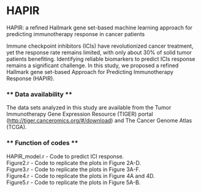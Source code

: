 # HAPIR
HAPIR: a refined Hallmark gene set-based machine learning approach for predicting immunotherapy response in cancer patients

Immune checkpoint inhibitors (ICIs) have revolutionized cancer treatment, yet the response rate remains limited, with only about 30% of solid tumor patients benefiting. Identifying reliable biomarkers to predict ICIs response remains a significant challenge. In this study, we proposed a refined Hallmark gene set-based Approach for Predicting Immunotherapy Response (HAPIR).

### ** Data availability **
The data sets analyzed in this study are available from the Tumor Immunotherapy Gene Expression Resource (TIGER) portal (http://tiger.canceromics.org/#/download) and The Cancer Genome Atlas (TCGA).

### ** Function of codes **

HAPIR_model.r - Code to predict ICI response.  
Figure2.r - Code to replicate the plots in Figure 2A-D.  
Figure3.r - Code to replicate the plots in Figure 3A-F.  
Figure4.r - Code to replicate the plots in Figure 4A and 4D.  
Figure5.r - Code to replicate the plots in Figure 5A-B.  
